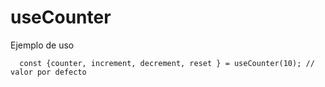 # useCounter

Ejemplo de uso

```
  const {counter, increment, decrement, reset } = useCounter(10); // valor por defecto
```
